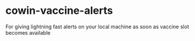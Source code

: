 # cowin-vaccine-alerts
For giving lightning fast alerts on your local machine as soon as vaccine slot becomes available
